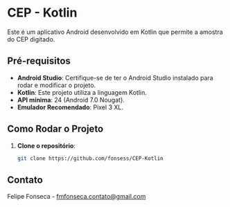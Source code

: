 # CEP - Kotlin

Este é um aplicativo Android desenvolvido em Kotlin que permite a amostra do CEP digitado.

## Pré-requisitos

- **Android Studio**: Certifique-se de ter o Android Studio instalado para rodar e modificar o projeto.
- **Kotlin**: Este projeto utiliza a linguagem Kotlin.
- **API mínima**: 24 (Android 7.0 Nougat).
- **Emulador Recomendado**: Pixel 3 XL.

## Como Rodar o Projeto

1. **Clone o repositório**:
   ```bash
   git clone https://github.com/fonsess/CEP-Kotlin

## Contato

Felipe Fonseca - fmfonseca.contato@gmail.com
